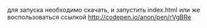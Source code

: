 для запуска необходимо скачать, и запустить index.html или же воспользоваться ссылкой http://codepen.io/anon/pen/rVgBRe
